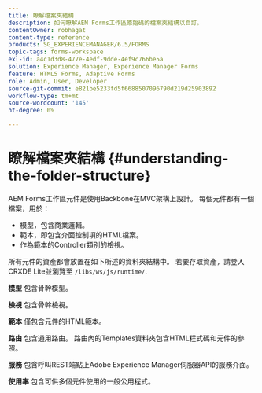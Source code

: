 ```yaml
---
title: 瞭解檔案夾結構
description: 如何瞭解AEM Forms工作區原始碼的檔案夾結構以自訂。
contentOwner: robhagat
content-type: reference
products: SG_EXPERIENCEMANAGER/6.5/FORMS
topic-tags: forms-workspace
exl-id: a4c1d3d8-477e-4edf-9dde-4ef9c766be5a
solution: Experience Manager, Experience Manager Forms
feature: HTML5 Forms, Adaptive Forms
role: Admin, User, Developer
source-git-commit: e821be5233fd5f6688507096790d219d25903892
workflow-type: tm+mt
source-wordcount: '145'
ht-degree: 0%

---
```


# 瞭解檔案夾結構 {#understanding-the-folder-structure}

AEM Forms工作區元件是使用Backbone在MVC架構上設計。 每個元件都有一個檔案，用於：

* 模型，包含商業邏輯。
* 範本，即包含介面控制項的HTML檔案。
* 作為範本的Controller類別的檢視。

所有元件的資產都會放置在如下所述的資料夾結構中。 若要存取資產，請登入CRXDE Lite並瀏覽至 `/libs/ws/js/runtime/`.

**模型** 包含骨幹模型。

**檢視** 包含骨幹檢視。

**範本** 僅包含元件的HTML範本。

**路由** 包含通用路由。 路由內的Templates資料夾包含HTML程式碼和元件的參照。

**服務** 包含呼叫REST端點上Adobe Experience Manager伺服器API的服務介面。

**使用率** 包含可供多個元件使用的一般公用程式。
